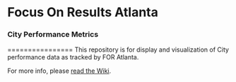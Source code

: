 # Focus On Results Atlanta
### City Performance Metrics
================
This repository is for display and visualization of City performance data as tracked by FOR Atlanta. 

For more info, please [read the Wiki](https://github.com/foratlanta/performance/wiki).
